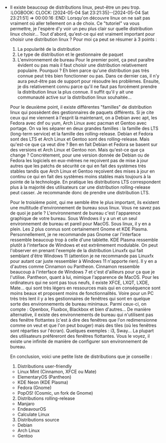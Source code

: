 - Il existe beaucoup de distributions linux, peut-être un peu trop.
  :LOGBOOK:
  CLOCK: [2024-05-04 Sat 23:21:35]--[2024-05-04 Sat 23:21:51] =>  00:00:16
  :END:
  Lorsqu'on découvre linux on ne sait pas vraiment où aller tellement on a de choix.
  Ce "tutoriel" va vous permettre, je l'espère d'y voir un peu plus clair sur quelle distribution linux choisir...
  Tout d'abord, qu'est-ce qui est vraiment important pour choisir une distribution linux ?
  Pour moi ça peut se résumer à 3 points :
  1. La popularité de la distribution
  2. Le type de distribution et le gestionnaire de paquet
  3. L'environnement de bureau
  Pour le premier point, ça peut paraître évident ou pas mais il faut choisir une distribution relativement populaire.
  Pourquoi ?
  Eh bien parce qu'une distribution pas très connue peut très bien fonctionner ou pas. Dans ce dernier cas, il n'y aura peut-être pas de support pour résoudre les problèmes.
  Ensuite, je dis relativement connu parce qu'il ne faut pas forcément prendre la distribution linux la plus connue.
  Il suffit qu'il y ait une communauté active sur la distribution linux souhaitée...
  
  Pour le deuxième point, il existe différentes "familles" de distribution linux qui possèdent des gestionnaires de paquets différents.
  Si je cite ceux qui me viennent à l'esprit là maintenant, on a Debian avec apt, les Fedora avec dnf ou yum, Arch Linux avec pacman et Gentoo avec portage.
  On va les séparer en deux grandes familles : la famille des LTS (long-term service) et la famille des rolling-release.
  Debian et Fedora sont des LTS et Arch Linux et Gentoo sont des rolling-release.
  Mais qu'est-ce que ça veut dire ?
  Ben en fait Debian et Fedora se basent sur des versions et Arch Linux et Gentoo non.
  Mais qu'est-ce que ça change ?
  Concrètement, pour une version donnée de Debian ou de Fedora les logiciels en eux-mêmes ne reçoivent pas de mise à jour autres que les patchs de sécurité ce qui en fait des systèmes très stables tandis que Arch Linux et Gentoo reçoivent des mises à jour en continu ce qui en fait des systèmes moins stables mais toujours à la pointe de la technologie.
  En pratique les distributions LTS correspondent plus à la majorité des utilisateurs car une distribution rolling-release peut casser.
  Je recommande donc de prendre une distribution LTS.
  
  Pour le troisième point, qui me semble être le plus important, ils existent une multitude d'environnement de bureau sous linux.
  Vous ne savez pas de quoi je parle ?
  L'environnement de bureau c'est l'apparence graphique de votre bureau. Sous Windows il y a un et un seul environnement de bureau et pareil pour MacOS. Sous linux, il y en a plein.
  Les 2 plus connus sont certainement Gnome et KDE Plasma. Personnellement, je ne recommande pas Gnome car l'interface ressemble beaucoup trop à celle d'une tablette. KDE Plasma ressemble plutôt à l'interface de Windows et est extrêmement modulable. On peut l'observer en prenant l'exemple de la distribution Linuxfx qui fait semblant d'être Windows 11 (attention je ne recommande pas Linuxfx pour autant car juste ressembler à Windows 11 n'apporte rien).
  Il y en a d'autres comme Cinnamon ou Pantheon. Cinnamon ressemble beaucoup à l'interface de Windows 7 et c'est d'ailleurs pour ça que je l'utilise. Pantheon, quant à lui, mimique l'apparence de MacOS.
  Pour les ordinateurs qui ne sont pas tous neufs, il existe XFCE, LXQT, LXDE, Mate... qui sont très légers en ressources mais qui en conséquence sont moins beaux et proposent moins de fonctionnalités.
  Voire pour un PC très très lent il y a les gestionnaires de fenêtres qui sont en quelque sorte des environnements de bureau minimaux. Parmi ceux-ci, on compte : Openbox, Fluxbox, Blackbox et bien d'autres...
  De manière alternative, il existe des environnements de bureau qui n'utilisent pas des fenêtre flottantes (c'est à dire des fenêtres que l'on redimensionne comme on veut et que l'on peut bouger) mais des tiles (où les fenêtres sont réparties sur l'écran). Quelques exemples : i3, Sway... La plupart des utilisateurs préféreront des fenêtres flottantes.
  Vous le voyez, il existe une infinité de manière de configurer son environnement de bureau.
  
  En conclusion, voici une petite liste de distributions que je conseille :
  1. Distributions user-friendly
  - Linux Mint (Cinnamon, XFCE ou Mate)
  - ElementaryOS (Pantheon)
  - KDE Neon (KDE Plasma)
  - Fedora (Gnome)
  - PopOS! (Cosmic, un fork de Gnome)
  2. Distributions rolling-release
  - Manjaro
  - EndeavourOS
  - Calculate Linux
  3. Distributions source
  - Debian
  - Arch Linux
  - Gentoo